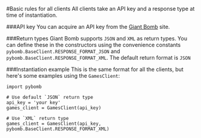 #Basic rules for all clients
All clients take an API key and a response type at time of instantiation. 

###API key
You can acquire an API key from the [Giant Bomb](http://www.giantbomb.com/api/) site.

###Return types
Giant Bomb supports `JSON` and `XML` as return types. You can define these in the constructors using the 
convenience constants `pybomb.BaseClient.RESPONSE_FORMAT_JSON` and `pybomb.BaseClient.RESPONSE_FORMAT_XML`. 
The default return format is `JSON`

###Instantiation example
This is the same format for all the clients, but here's some examples using the `GamesClient`:
   
    import pybomb
    
    # Use default `JSON` return type
    api_key = 'your key'
    games_client = GamesClient(api_key)
    
    # Use `XML` return type
    games_client = GamesClient(api_key, pybomb.BaseClient.RESPONSE_FORMAT_XML)
